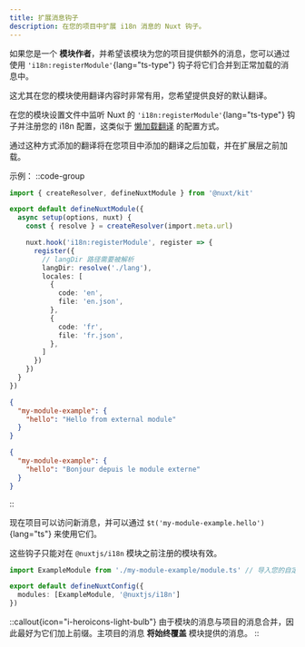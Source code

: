 ```yaml
---
title: 扩展消息钩子
description: 在您的项目中扩展 i18n 消息的 Nuxt 钩子。
---
```


如果您是一个 **模块作者**，并希望该模块为您的项目提供额外的消息，您可以通过使用 `'i18n:registerModule'`{lang="ts-type"} 钩子将它们合并到正常加载的消息中。

这尤其在您的模块使用翻译内容时非常有用，您希望提供良好的默认翻译。

在您的模块设置文件中监听 Nuxt 的 `'i18n:registerModule'`{lang="ts-type"} 钩子并注册您的 i18n 配置，这类似于 [懒加载翻译](/docs/guide/lazy-load-translations) 的配置方式。

通过这种方式添加的翻译将在您项目中添加的翻译之后加载，并在扩展层之前加载。

示例：
::code-group

```ts [my-module-example/module.ts]
import { createResolver, defineNuxtModule } from '@nuxt/kit'

export default defineNuxtModule({
  async setup(options, nuxt) {
    const { resolve } = createResolver(import.meta.url)

    nuxt.hook('i18n:registerModule', register => {
      register({
        // langDir 路径需要被解析
        langDir: resolve('./lang'),
        locales: [
          {
            code: 'en',
            file: 'en.json',
          },
          {
            code: 'fr',
            file: 'fr.json',
          },
        ]
      })
    })
  }
})
```

```json [en.json]
{
  "my-module-example": {
    "hello": "Hello from external module"
  }
}
```

```json [fr.json]
{
  "my-module-example": {
    "hello": "Bonjour depuis le module externe"
  }
}
```

::

现在项目可以访问新消息，并可以通过 `$t('my-module-example.hello')`{lang="ts"} 来使用它们。

这些钩子只能对在 `@nuxtjs/i18n` 模块之前注册的模块有效。

```ts [nuxt.config.ts]
import ExampleModule from './my-module-example/module.ts' // 导入您的自定义模块

export default defineNuxtConfig({
  modules: [ExampleModule, '@nuxtjs/i18n']
})
```

::callout{icon="i-heroicons-light-bulb"}
由于模块的消息与项目的消息合并，因此最好为它们加上前缀。主项目的消息 **将始终覆盖** 模块提供的消息。
::